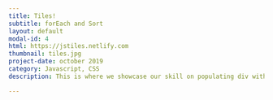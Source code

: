 ```yaml
---
title: Tiles!
subtitle: forEach and Sort
layout: default
modal-id: 4
html: https://jstiles.netlify.com
thumbnail: tiles.jpg
project-date: october 2019
category: Javascript, CSS
description: This is where we showcase our skill on populating div with tiles using forEach loop and sorting it.

---
```

